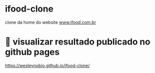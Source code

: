 # ifood-clone
clone da home do website www.ifood.com.br

# 🚀 visualizar resultado publicado no github pages
https://wesleynobio.github.io/ifood-clone/
